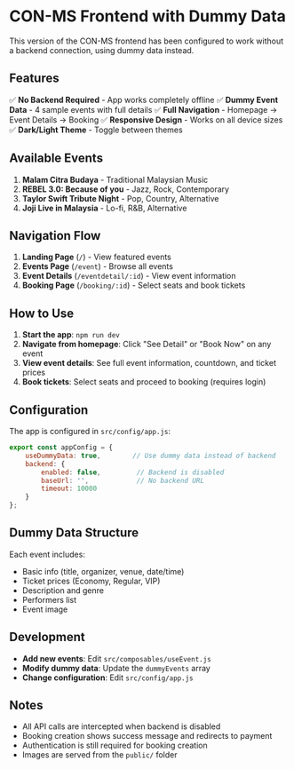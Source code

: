 # CON-MS Frontend with Dummy Data

This version of the CON-MS frontend has been configured to work without a backend connection, using dummy data instead.

## Features

✅ **No Backend Required** - App works completely offline
✅ **Dummy Event Data** - 4 sample events with full details
✅ **Full Navigation** - Homepage → Event Details → Booking
✅ **Responsive Design** - Works on all device sizes
✅ **Dark/Light Theme** - Toggle between themes

## Available Events

1. **Malam Citra Budaya** - Traditional Malaysian Music
2. **REBEL 3.0: Because of you** - Jazz, Rock, Contemporary
3. **Taylor Swift Tribute Night** - Pop, Country, Alternative
4. **Joji Live in Malaysia** - Lo-fi, R&B, Alternative

## Navigation Flow

1. **Landing Page** (`/`) - View featured events
2. **Events Page** (`/event`) - Browse all events
3. **Event Details** (`/eventdetail/:id`) - View event information
4. **Booking Page** (`/booking/:id`) - Select seats and book tickets

## How to Use

1. **Start the app**: `npm run dev`
2. **Navigate from homepage**: Click "See Detail" or "Book Now" on any event
3. **View event details**: See full event information, countdown, and ticket prices
4. **Book tickets**: Select seats and proceed to booking (requires login)

## Configuration

The app is configured in `src/config/app.js`:

```javascript
export const appConfig = {
    useDummyData: true,        // Use dummy data instead of backend
    backend: {
        enabled: false,         // Backend is disabled
        baseUrl: '',            // No backend URL
        timeout: 10000
    }
};
```

## Dummy Data Structure

Each event includes:
- Basic info (title, organizer, venue, date/time)
- Ticket prices (Economy, Regular, VIP)
- Description and genre
- Performers list
- Event image

## Development

- **Add new events**: Edit `src/composables/useEvent.js`
- **Modify dummy data**: Update the `dummyEvents` array
- **Change configuration**: Edit `src/config/app.js`

## Notes

- All API calls are intercepted when backend is disabled
- Booking creation shows success message and redirects to payment
- Authentication is still required for booking creation
- Images are served from the `public/` folder
